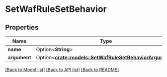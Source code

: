 # SetWafRuleSetBehavior

## Properties

Name | Type | Description | Notes
------------ | ------------- | ------------- | -------------
**name** | Option<**String**> |  | [optional]
**argument** | Option<[**crate::models::SetWafRuleSetBehaviorArgument**](SetWAFRuleSetBehavior_argument.md)> |  | [optional]

[[Back to Model list]](../README.md#documentation-for-models) [[Back to API list]](../README.md#documentation-for-api-endpoints) [[Back to README]](../README.md)


